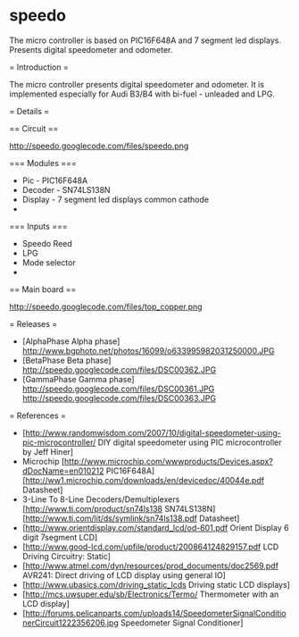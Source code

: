 # speedo
The micro controller is based on PIC16F648A and 7 segment led displays. Presents digital speedometer and odometer. 

= Introduction =

The micro controller presents digital speedometer and odometer. 
It is implemented especially for Audi B3/B4 with bi-fuel - unleaded and LPG.


= Details =

== Circuit ==

http://speedo.googlecode.com/files/speedo.png

=== Modules ===

  * Pic - PIC16F648A
  * Decoder - SN74LS138N
  * Display - 7 segment led displays common cathode 
  * 
=== Inputs ===

  * Speedo Reed
  * LPG
  * Mode selector
  * 
== Main board ==

http://speedo.googlecode.com/files/top_copper.png

= Releases =

  * [AlphaPhase Alpha phase]
  http://www.bgphoto.net/photos/16099/o633995982031250000.JPG
  * [BetaPhase Beta phase]
  http://speedo.googlecode.com/files/DSC00362.JPG
  * [GammaPhase Gamma phase]
  http://speedo.googlecode.com/files/DSC00361.JPG
  http://speedo.googlecode.com/files/DSC00363.JPG

= References =

  * [http://www.randomwisdom.com/2007/10/digital-speedometer-using-pic-microcontroller/ DIY digital speedometer using PIC microcontroller by Jeff Hiner] 
  * Microchip [http://www.microchip.com/wwwproducts/Devices.aspx?dDocName=en010212 PIC16F648A] [http://ww1.microchip.com/downloads/en/devicedoc/40044e.pdf Datasheet]
  * 3-Line To 8-Line Decoders/Demultiplexers [http://www.ti.com/product/sn74ls138 SN74LS138N] [http://www.ti.com/lit/ds/symlink/sn74ls138.pdf Datasheet]
  * [http://www.orientdisplay.com/standard_lcd/od-601.pdf Orient Display 6 digit 7segment LCD]
  * [http://www.good-lcd.com/upfile/product/200864124829157.pdf LCD Driving Circuitry: Static]
  * [http://www.atmel.com/dyn/resources/prod_documents/doc2569.pdf AVR241: Direct driving of LCD display using general IO]
  * [http://www.ubasics.com/driving_static_lcds Driving static LCD displays]
  * [http://mcs.uwsuper.edu/sb/Electronics/Termo/ Thermometer with an LCD display]
  * [http://forums.pelicanparts.com/uploads14/SpeedometerSignalConditionerCircuit1222356206.jpg Speedometer Signal Conditioner]
